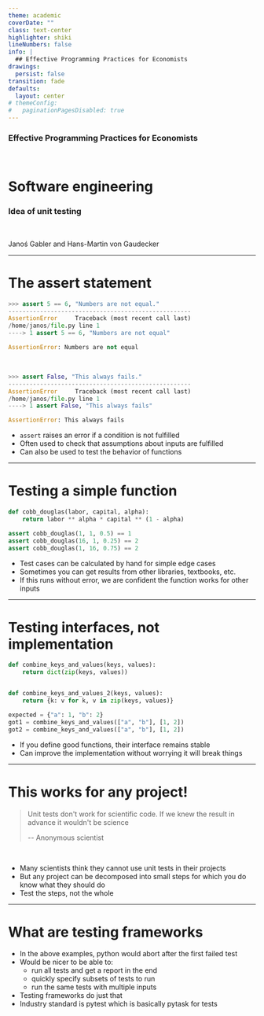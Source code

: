 ```yaml
---
theme: academic
coverDate: ""
class: text-center
highlighter: shiki
lineNumbers: false
info: |
  ## Effective Programming Practices for Economists
drawings:
  persist: false
transition: fade
defaults:
  layout: center
# themeConfig:
#   paginationPagesDisabled: true
---
```


### Effective Programming Practices for Economists

<br/>

# Software engineering

### Idea of unit testing

<br/>


Janoś Gabler and Hans-Martin von Gaudecker

---

# The assert statement

<div class="flex gap-12">
<div>

```python
>>> assert 5 == 6, "Numbers are not equal."
----------------------------------------------------
AssertionError     Traceback (most recent call last)
/home/janos/file.py line 1
----> 1 assert 5 == 6, "Numbers are not equal"

AssertionError: Numbers are not equal
```

<br/>

```python
>>> assert False, "This always fails."
----------------------------------------------------
AssertionError     Traceback (most recent call last)
/home/janos/file.py line 1
----> 1 assert False, "This always fails"

AssertionError: This always fails
```

</div>
<div>

- `assert` raises an error if a condition is not fulfilled
- Often used to check that assumptions about inputs are fulfilled
- Can also be used to test the behavior of functions

</div>
</div>


---

# Testing a simple function


<div class="flex gap-12">
<div>

```python
def cobb_douglas(labor, capital, alpha):
    return labor ** alpha * capital ** (1 - alpha)

assert cobb_douglas(1, 1, 0.5) == 1
assert cobb_douglas(16, 1, 0.25) == 2
assert cobb_douglas(1, 16, 0.75) == 2
```


</div>
<div>

- Test cases can be calculated by hand for simple edge cases
- Sometimes you can get results from other libraries, textbooks, etc.
- If this runs without error, we are confident the function works for other inputs

</div>
</div>


---

# Testing interfaces, not implementation


<div class="flex gap-10">
<div>

```python
def combine_keys_and_values(keys, values):
    return dict(zip(keys, values))


def combine_keys_and_values_2(keys, values):
    return {k: v for k, v in zip(keys, values)}

expected = {"a": 1, "b": 2}
got1 = combine_keys_and_values(["a", "b"], [1, 2])
got2 = combine_keys_and_values(["a", "b"], [1, 2])
```

</div>
<div>

- If you define good functions, their interface remains stable
- Can improve the implementation without worrying it will break things

</div>
</div>


---

# This works for any project!

> Unit tests don't work for scientific code. If we knew the result in advance
> it wouldn't be science
>
> -- Anonymous scientist

<br/>

- Many scientists think they cannot use unit tests in their projects
- But any project can be decomposed into small steps for which you do know what they
should do
- Test the steps, not the whole


---

# What are testing frameworks


- In the above examples, python would abort after the first failed test
- Would be nicer to be able to:
  - run all tests and get a report in the end
  - quickly specify subsets of tests to run
  - run the same tests with multiple inputs
- Testing frameworks do just that
- Industry standard is pytest which is basically pytask for tests
